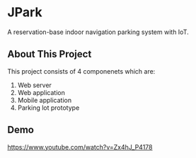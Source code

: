 # JPark
A reservation-base indoor navigation parking system with IoT. 

## About This Project
This project consists of 4 componenets which are:
1. Web server
2. Web application
3. Mobile application
4. Parking lot prototype

## Demo
https://www.youtube.com/watch?v=Zx4hJ_P4178
